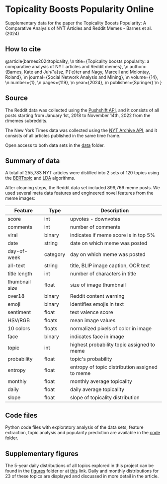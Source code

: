 # Topicality Boosts Popularity Online
Supplementary data for the paper the Topicality Boosts Popularity: A Comparative Analysis of NYT Articles and Reddit Memes - Barnes et al. (2024)

## How to cite

@article{barnes2024topicality, \n
  title={Topicality boosts popularity: a comparative analysis of NYT articles and Reddit memes}, \n
  author={Barnes, Kate and Juh{\'a}sz, P{\'e}ter and Nagy, Marcell and Molontay, Roland}, \n
  journal={Social Network Analysis and Mining}, \n
  volume={14}, \n
  number={1}, \n 
  pages={119}, \n
  year={2024}, \n
  publisher={Springer} \n
}

## Source

The Reddit data was collected using the [Pushshift API](https://pypi.org/project/psaw/), and it consists of all posts starting from January 1st, 2018 to November 14th, 2022 from the r/memes subreddits.

The New York Times data was collected using the [NYT Archive API](https://developer.nytimes.com/docs/archive-product/1/overview), and it consists of all articles published in the same time frame.

Open access to both data sets in the [data](./data) folder.

## Summary of data

A total of 255,783 NYT articles were distilled into 2 sets of 120 topics using the [BERTopic](https://maartengr.github.io/BERTopic/index.html) and [LDA](https://jmlr.csail.mit.edu/papers/v3/blei03a.html) algorithms. 

After cleaning steps, the Reddit data set included 899,766 meme posts. We used several meta data features and engineered novel features from the meme images: 

| Feature | Type | Description |
|----------------------|-------------------------------|--------------------------------------------------------|
| score | int | upvotes - downvotes |
| comments | int | number of comments |
| viral | binary | indicates if meme score is in top 5% |
| date | string | date on which meme was posted |
| day-of-week | category | day on which meme was posted |
| all-text | string | title, BLIP image caption, OCR text |
| title length | int | number of characters in title |
| thumbnail size | float | size of image thumbnail |
| over18 | binary | Reddit content warning |
| emoji | binary | identifies emojis in text |
| sentiment | float | text valence score |
| HSV/RGB | floats | mean image values |
| 10 colors | floats | normalized pixels of color in image |
| face | binary | indicates face in image |
| topic | int | highest probability topic assigned to meme |
| probability | float | topic's probability |
| entropy | float | entropy of topic distribution assigned to meme |
| monthly | float | monthly average topicality |
| daily | float | daily average topicality |
| slope | float | slope of topicality distribution |

## Code files

Python code files with exploratory analysis of the data sets, feature extraction, topic analysis and popularity prediction are available in the [code](./code) folder.

## Supplementary figures

The 5-year daily distributions of all topics explored in this project can be found in the [figures](./figures) folder or at [this](https://k-barnes.github.io/memes_topicality.html) link. Daily and monthly distributions for 23 of these topics are displayed and discussed in more detail in the article.
